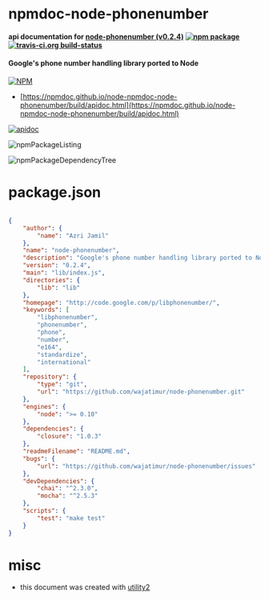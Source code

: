 # npmdoc-node-phonenumber

#### api documentation for  [node-phonenumber (v0.2.4)](http://code.google.com/p/libphonenumber/)  [![npm package](https://img.shields.io/npm/v/npmdoc-node-phonenumber.svg?style=flat-square)](https://www.npmjs.org/package/npmdoc-node-phonenumber) [![travis-ci.org build-status](https://api.travis-ci.org/npmdoc/node-npmdoc-node-phonenumber.svg)](https://travis-ci.org/npmdoc/node-npmdoc-node-phonenumber)

#### Google's phone number handling library ported to Node

[![NPM](https://nodei.co/npm/node-phonenumber.png?downloads=true&downloadRank=true&stars=true)](https://www.npmjs.com/package/node-phonenumber)

- [https://npmdoc.github.io/node-npmdoc-node-phonenumber/build/apidoc.html](https://npmdoc.github.io/node-npmdoc-node-phonenumber/build/apidoc.html)

[![apidoc](https://npmdoc.github.io/node-npmdoc-node-phonenumber/build/screenCapture.buildCi.browser.%252Ftmp%252Fbuild%252Fapidoc.html.png)](https://npmdoc.github.io/node-npmdoc-node-phonenumber/build/apidoc.html)

![npmPackageListing](https://npmdoc.github.io/node-npmdoc-node-phonenumber/build/screenCapture.npmPackageListing.svg)

![npmPackageDependencyTree](https://npmdoc.github.io/node-npmdoc-node-phonenumber/build/screenCapture.npmPackageDependencyTree.svg)



# package.json

```json

{
    "author": {
        "name": "Azri Jamil"
    },
    "name": "node-phonenumber",
    "description": "Google's phone number handling library ported to Node",
    "version": "0.2.4",
    "main": "lib/index.js",
    "directories": {
        "lib": "lib"
    },
    "homepage": "http://code.google.com/p/libphonenumber/",
    "keywords": [
        "libphonenumber",
        "phonenumber",
        "phone",
        "number",
        "e164",
        "standardize",
        "international"
    ],
    "repository": {
        "type": "git",
        "url": "https://github.com/wajatimur/node-phonenumber.git"
    },
    "engines": {
        "node": ">= 0.10"
    },
    "dependencies": {
        "closure": "1.0.3"
    },
    "readmeFilename": "README.md",
    "bugs": {
        "url": "https://github.com/wajatimur/node-phonenumber/issues"
    },
    "devDependencies": {
        "chai": "^2.3.0",
        "mocha": "^2.5.3"
    },
    "scripts": {
        "test": "make test"
    }
}
```



# misc
- this document was created with [utility2](https://github.com/kaizhu256/node-utility2)
